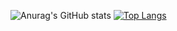 ![Anurag's GitHub stats](https://github-readme-stats.vercel.app/api?username=dk6502&hide=commits.contribs,prs)
[![Top Langs](https://github-readme-stats.vercel.app/api/top-langs/?username=dk6502)](https://github.com/anuraghazra/github-readme-stats)
